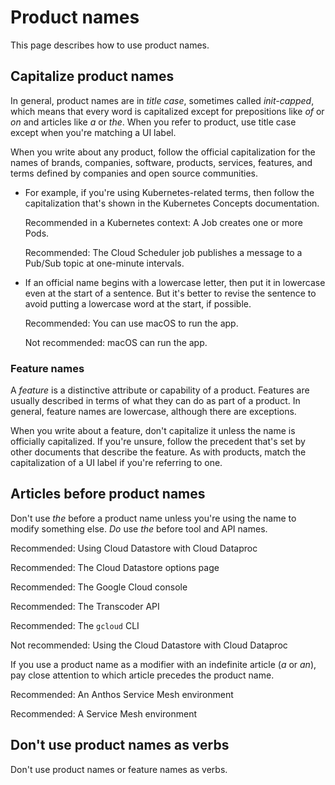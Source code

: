 
# Product names  

This page describes how to use product names.

## Capitalize product names

In general, product names are in *title case*, sometimes called
*init-capped*, which means that every word is capitalized except for
prepositions like *of* or *on* and articles like *a* or
*the*. When you refer to product, use title case except
when you're matching a UI label.

When you write about any product, follow the official capitalization for the
names of brands, companies, software, products, services, features, and
terms defined by companies and open source communities.

* For example, if you're using Kubernetes-related terms, then follow
  the capitalization that's shown in the Kubernetes Concepts
  documentation.

  Recommended in a Kubernetes
  context: A Job creates one or more Pods.

  Recommended: The Cloud Scheduler
  job publishes a message to a Pub/Sub topic at one-minute intervals.
  
* If an official name begins with a lowercase letter, then put it in
  lowercase even at the start of a sentence. But it's better to revise
  the sentence to avoid putting a lowercase word at the start, if
  possible.

  Recommended: You can use macOS to
  run the app.

  Not recommended: macOS can run the
  app.

### Feature names

A *feature* is a distinctive attribute or capability of a product.
Features are usually described in terms of what they can do as part of a
product. In general, feature names are lowercase, although there are
exceptions.

When you write about a feature, don't capitalize it unless the name is
officially capitalized. If you're unsure, follow the precedent that's set
by other documents that describe the feature. As with products, match
the capitalization of a UI label if you're referring to one.


## Articles before product names

Don't use *the* before a product name unless you're using the name to
modify something else. *Do* use *the* before tool and API names.

Recommended: Using Cloud Datastore with Cloud Dataproc

Recommended: The Cloud Datastore options page

Recommended: The Google Cloud console

Recommended: The Transcoder API

Recommended: The `gcloud` CLI

Not recommended: Using the Cloud Datastore with Cloud
Dataproc

If you use a product name as a modifier with an indefinite article (*a* or *an*), pay
close attention to which article precedes the product name.

Recommended: An Anthos Service Mesh environment

Recommended: A Service Mesh environment

## Don't use product names as verbs

Don't use product names or feature names as verbs.
